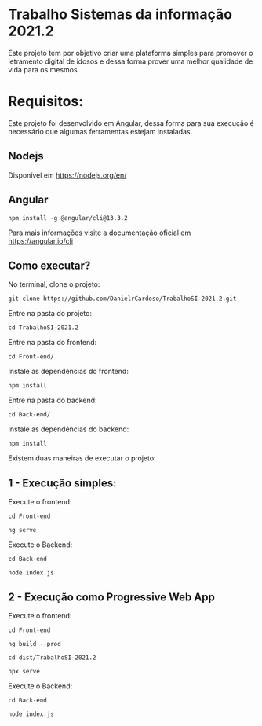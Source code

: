 # Trabalho Sistemas da informação 2021.2
Este projeto tem por objetivo criar uma plataforma simples para promover o letramento digital de idosos e dessa forma prover uma melhor qualidade de vida para os mesmos

# Requisitos:
Este projeto foi desenvolvido em Angular, dessa forma para sua execução é necessário que algumas ferramentas estejam instaladas.

## Nodejs
Disponível em https://nodejs.org/en/

## Angular
```  
npm install -g @angular/cli@13.3.2
```
Para mais informações visite a documentação oficial em https://angular.io/cli

## Como executar?
No terminal, clone o projeto:  
```  
git clone https://github.com/DanielrCardoso/TrabalhoSI-2021.2.git
``` 
Entre na pasta do projeto:
```  
cd TrabalhoSI-2021.2
```

Entre na pasta do frontend:
```  
cd Front-end/
```
Instale as dependências do frontend:
```  
npm install
```

Entre na pasta do backend:
```  
cd Back-end/
```
Instale as dependências do backend:
```  
npm install
```

Existem duas maneiras de executar o projeto:

## 1 - Execução simples:
Execute o frontend:
```  
cd Front-end
```
```  
ng serve
``` 
Execute o Backend:
```  
cd Back-end
```
```  
node index.js
```

## 2 - Execução como Progressive Web App
Execute o frontend:
```  
cd Front-end
```
```  
ng build --prod
```
```  
cd dist/TrabalhoSI-2021.2
```
```  
npx serve
```
Execute o Backend:
```  
cd Back-end
```
```  
node index.js
```
